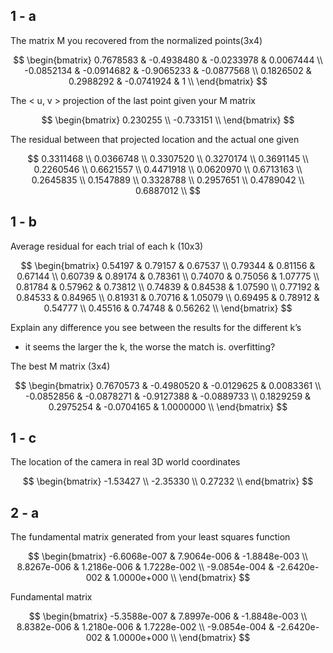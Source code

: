 ## 1 - a

The matrix M you recovered from the normalized points(3x4)

<script type="text/javascript" async src='https://cdn.mathjax.org/mathjax/latest/MathJax.js?config=TeX-AMS-MML_HTMLorMML'></script>
$$
\begin{bmatrix}
0.7678583 & -0.4938480 & -0.0233978 & 0.0067444 \\
-0.0852134 & -0.0914682 & -0.9065233 & -0.0877568 \\
0.1826502 & 0.2988292 & -0.0741924 & 1 \\
\end{bmatrix}
$$


The < u, v > projection of the last point given your M matrix 

<script type="text/javascript" src="http://cdn.mathjax.org/mathjax/latest/MathJax.js?config=default"></script>
$$
\begin{bmatrix}
0.230255 \\
-0.733151 \\
\end{bmatrix}
$$

The residual between that projected location and the actual one given

<script type="text/javascript" src="http://cdn.mathjax.org/mathjax/latest/MathJax.js?config=default"></script>
$$
0.3311468 \\
0.0366748 \\ 
0.3307520 \\
0.3270174 \\
0.3691145 \\
0.2260546 \\
0.6621557 \\
0.4471918 \\
0.0620970 \\
0.6713163 \\
0.2645835 \\
0.1547889 \\
0.3328788 \\
0.2957651 \\
0.4789042 \\
0.6887012 \\
$$

## 1 - b

Average residual for each trial of each k (10x3)

<script type="text/javascript" src="http://cdn.mathjax.org/mathjax/latest/MathJax.js?config=default"></script>
$$
\begin{bmatrix}
0.54197 &  0.79157 &  0.67537 \\
0.79344 &  0.81156 &  0.67144 \\
0.60739 &  0.89174 &  0.78361 \\
0.74070 &  0.75056 &  1.07775 \\
0.81784 &  0.57962 &  0.73812 \\
0.74839 &  0.84538 &  1.07590 \\
0.77192 &  0.84533 &  0.84965 \\
0.81931 &  0.70716 &  1.05079 \\
0.69495 &  0.78912 &  0.54777 \\
0.45516 &  0.74748 &  0.56262 \\
\end{bmatrix}
$$

Explain any difference you see between the results for the different k’s

* it seems the larger the k, the worse the match is. overfitting?

The best M matrix (3x4) 

<script type="text/javascript" src="http://cdn.mathjax.org/mathjax/latest/MathJax.js?config=default"></script>
$$
\begin{bmatrix}
 0.7670573 & -0.4980520 & -0.0129625 &  0.0083361 \\
-0.0852856 & -0.0878271 & -0.9127388 & -0.0889733 \\
 0.1829259 &  0.2975254 & -0.0704165 &  1.0000000 \\
\end{bmatrix}
$$

## 1 - c

The location of the camera in real 3D world coordinates 

<script type="text/javascript" src="http://cdn.mathjax.org/mathjax/latest/MathJax.js?config=default"></script>
$$
\begin{bmatrix}
-1.53427 \\
-2.35330 \\
 0.27232 \\
end{bmatrix}
$$

## 2 - a

The fundamental matrix generated from your least squares function

<script type="text/javascript" src="http://cdn.mathjax.org/mathjax/latest/MathJax.js?config=default"></script>
$$
\begin{bmatrix}
-6.6068e-007 & 7.9064e-006 & -1.8848e-003 \\
 8.8267e-006 & 1.2186e-006 &  1.7228e-002 \\
-9.0854e-004 & -2.6420e-002 & 1.0000e+000 \\
\end{bmatrix}
$$

Fundamental matrix 

<script type="text/javascript" src="http://cdn.mathjax.org/mathjax/latest/MathJax.js?config=default"></script>
$$
\begin{bmatrix}
-5.3588e-007 & 7.8997e-006 & -1.8848e-003 \\
8.8382e-006 & 1.2180e-006 & 1.7228e-002 \\
-9.0854e-004 & -2.6420e-002 & 1.0000e+000 \\
\end{bmatrix}
$$

